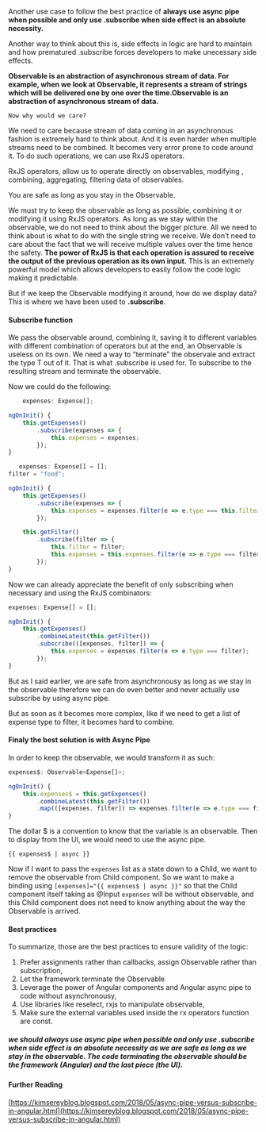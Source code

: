Another use case to follow the best practice of **always use async pipe when possible and only use .subscribe when side effect is an absolute necessity.**

Another way to think about this is, side effects in logic are hard to maintain and how prematured .subscribe forces developers to make unecessary side effects.

**Observable is an abstraction of asynchronous stream of data. For example, when we look at Observable<string>, it represents a stream of strings which will be delivered one by one over the time.Observable is an abstraction of asynchronous stream of data.**

    Now why would we care?

We need to care because stream of data coming in an asynchronous fashion is extremely hard to think about. And it is even harder when multiple streams need to be combined. It becomes very error prone to code around it. To do such operations, we can use RxJS operators.

RxJS operators, allow us to operate directly on observables, modifying , combining, aggregating, filtering data of observables.

You are safe as long as you stay in the Observable.

We must try to keep the observable as long as possible, combining it or modifying it using RxJS operators. As long as we stay within the observable, we do not need to think about the bigger picture.
All we need to think about is what to do with the single string we receive. We don’t need to care about the fact that we will receive multiple values over the time hence the safety. **The power of RxJS is that each operation is assured to receive the output of the previous operation as its own input.** This is an extremely powerful model which allows developers to easily follow the code logic making it predictable.

But if we keep the Observable modifying it around, how do we display data? This is where we have been used to **.subscribe**.

#### Subscribe function

We pass the observable around, combining it, saving it to different variables with different combination of operators but at the end, an Observable<T> is useless on its own. We need a way to “terminate” the observale and extract the type T out of it. That is what .subscribe is used for. To subscribe to the resulting stream and terminate the observable.

Now we could do the following:

```ts
    expenses: Expense[];

ngOnInit() {
    this.getExpenses()
        .subscribe(expenses => {
            this.expenses = expenses;
        });
}
```

```ts
   expenses: Expense[] = [];
filter = "food";

ngOnInit() {
    this.getExpenses()
        .subscribe(expenses => {
            this.expenses = expenses.filter(e => e.type === this.filter);
        });

    this.getFilter()
        .subscribe(filter => {
            this.filter = filter;
            this.expenses = this.expenses.filter(e => e.type === filter);
        });
}
```

Now we can already appreciate the benefit of only subscribing when necessary and using the RxJS combinators:

```ts
expenses: Expense[] = [];

ngOnInit() {
    this.getExpenses()
        .combineLatest(this.getFilter())
        .subscribe(([expenses, filter]) => {
            this.expenses = expenses.filter(e => e.type === filter);
        });
}
```

But as I said earlier, we are safe from asynchronousy as long as we stay in the observable therefore we can do even better and never actually use subscribe by using async pipe.

But as soon as it becomes more complex, like if we need to get a list of expense type to filter, it becomes hard to combine.

#### Finaly the best solution is with Async Pipe

In order to keep the observable, we would transform it as such:

```ts
expenses$: Observable<Expense[]>;

ngOnInit() {
    this.expenses$ = this.getExpenses()
        .combineLatest(this.getFilter())
        .map(([expenses, filter]) => expenses.filter(e => e.type === filter));
}
```

The dollar \$ is a convention to know that the variable is an observable. Then to display from the UI, we would need to use the async pipe.

`{{ expenses$ | async }}`

Now if I want to pass the `expenses` list as a state down to a Child, we want to remove the observable from Child component. So we want to make a binding using `[expenses]="{{ expenses$ | async }}"` so that the Child component itself taking as @Input `expenses` will be without observable, and this Child component does not need to know anything about the way the Observable is arrived.

#### Best practices

To summarize, those are the best practices to ensure validity of the logic:

1.  Prefer assignments rather than callbacks, assign Observable rather than subscription,
2.  Let the framework terminate the Observable
3.  Leverage the power of Angular components and Angular async pipe to code without asynchronousy,
4.  Use libraries like reselect, rxjs to manipulate observable,
5.  Make sure the external variables used inside the rx operators function are const.

##### we should always use async pipe when possible and only use .subscribe when side effect is an absolute necessity as we are safe as long as we stay in the observable. The code terminating the observable should be the framework (Angular) and the last piece (the UI).

#### Further Reading

[https://kimsereyblog.blogspot.com/2018/05/async-pipe-versus-subscribe-in-angular.html](https://kimsereyblog.blogspot.com/2018/05/async-pipe-versus-subscribe-in-angular.html)
